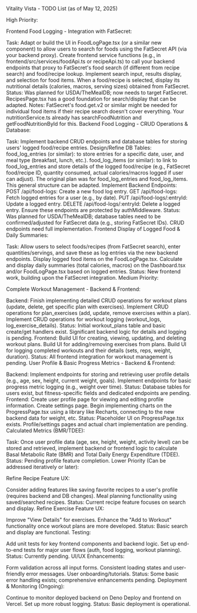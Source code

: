 Vitality Vista - TODO List (as of May 12, 2025)

High Priority:

Frontend Food Logging - Integration with FatSecret:

Task: Adapt or build the UI in FoodLogPage.tsx (or a similar new component) to allow users to search for foods using the FatSecret API (via your backend proxy).
Create frontend service functions (e.g., in frontend/src/services/foodApi.ts or recipeApi.ts) to call your backend endpoints that proxy to FatSecret's food search (if different from recipe search) and food/recipe lookup.
Implement search input, results display, and selection for food items.
When a food/recipe is selected, display its nutritional details (calories, macros, serving sizes) obtained from FatSecret.
Status: Was planned for USDA/TheMealDB; now needs to target FatSecret. RecipesPage.tsx has a good foundation for search/display that can be adapted.
Notes: FatSecret's food.get.v2 or similar might be needed for individual food items if their recipe search doesn't cover everything. Your nutritionService.ts already has searchFoodNutrition and getFoodNutritionById for this.
Backend Food Logging - CRUD Operations & Database:

Task: Implement backend CRUD endpoints and database tables for storing users' logged food/recipe entries.
Design/Refine DB Tables:
food_log_entries (or similar): to store entries for a specific date, user, and meal type (breakfast, lunch, etc.).
food_log_items (or similar): to link to food_log_entries and store details of the logged food/recipe (e.g., FatSecret food/recipe ID, quantity consumed, actual calories/macros logged if user can adjust). The original plan was for food_log_entries and food_log_items. This general structure can be adapted.
Implement Backend Endpoints:
POST /api/food-logs: Create a new food log entry.
GET /api/food-logs: Fetch logged entries for a user (e.g., by date).
PUT /api/food-logs/:entryId: Update a logged entry.
DELETE /api/food-logs/:entryId: Delete a logged entry.
Ensure these endpoints are protected by authMiddleware.
Status: Was planned for USDA/TheMealDB; database tables need to be confirmed/adjusted for FatSecret data (e.g., storing FatSecret IDs). CRUD endpoints need full implementation.
Frontend Display of Logged Food & Daily Summaries:

Task:
Allow users to select foods/recipes (from FatSecret search), enter quantities/servings, and save these as log entries via the new backend endpoints.
Display logged food items on the FoodLogPage.tsx.
Calculate and display daily summaries (total calories, macros) on the Dashboard.tsx and/or FoodLogPage.tsx based on logged entries.
Status: New frontend work, building upon the FatSecret integration.
Medium Priority:

Complete Workout Management - Backend & Frontend:

Backend:
Finish implementing detailed CRUD operations for workout plans (update, delete, get specific plan with exercises).
Implement CRUD operations for plan_exercises (add, update, remove exercises within a plan).
Implement CRUD operations for workout logging (workout_logs, log_exercise_details).
Status: Initial workout_plans table and basic create/get handlers exist. Significant backend logic for details and logging is pending.
Frontend:
Build UI for creating, viewing, updating, and deleting workout plans.
Build UI for adding/removing exercises from plans.
Build UI for logging completed workouts and their details (sets, reps, weight, duration).
Status: All frontend integration for workout management is pending.
User Profile & Basic Progress Metrics - Backend & Frontend:

Backend:
Implement endpoints for storing and retrieving user profile details (e.g., age, sex, height, current weight, goals).
Implement endpoints for basic progress metric logging (e.g., weight over time).
Status: Database tables for users exist, but fitness-specific fields and dedicated endpoints are pending.
Frontend:
Create user profile page for viewing and editing profile information.
Create settings page.
Begin implementing charts on the ProgressPage.tsx using a library like Recharts, connecting to the new backend data for weight, etc.
Status: Placeholder UI on ProgressPage.tsx exists. Profile/settings pages and actual chart implementation are pending.
Calculated Metrics (BMR/TDEE):

Task: Once user profile data (age, sex, height, weight, activity level) can be stored and retrieved, implement backend or frontend logic to calculate Basal Metabolic Rate (BMR) and Total Daily Energy Expenditure (TDEE).
Status: Pending profile feature completion.
Lower Priority (Can be addressed iteratively or later):

Refine Recipe Feature UX:

Consider adding features like saving favorite recipes to a user's profile (requires backend and DB changes).
Meal planning functionality using saved/searched recipes.
Status: Current recipe feature focuses on search and display.
Refine Exercise Feature UX:

Improve "View Details" for exercises.
Enhance the "Add to Workout" functionality once workout plans are more developed.
Status: Basic search and display are functional.
Testing:

Add unit tests for key frontend components and backend logic.
Set up end-to-end tests for major user flows (auth, food logging, workout planning).
Status: Currently pending.
UI/UX Enhancements:

Form validation across all input forms.
Consistent loading states and user-friendly error messages.
User onboarding/tutorials.
Status: Some basic error handling exists; comprehensive enhancements pending.
Deployment & Monitoring (Ongoing):

Continue to monitor deployed backend on Deno Deploy and frontend on Vercel.
Set up more robust logging.
Status: Basic deployment is operational.